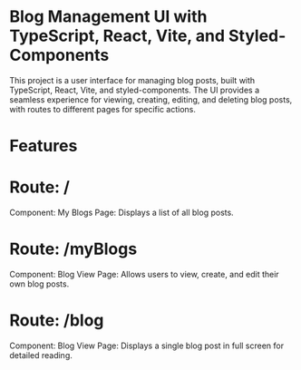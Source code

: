 # Blog Management UI with TypeScript, React, Vite, and Styled-Components
This project is a user interface for managing blog posts, built with TypeScript, React, Vite, and styled-components. The UI provides a seamless experience for viewing, creating, editing, and deleting blog posts, with routes to different pages for specific actions.

# Features

# Route: /
Component: <Home />
My Blogs Page: Displays a list of all blog posts.

# Route: /myBlogs
Component: <MyBlogs />
Blog View Page: Allows users to view, create, and edit their own blog posts.

# Route: /blog
Component: <BlogView />
Blog View Page: Displays a single blog post in full screen for detailed reading.
